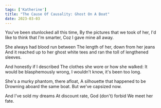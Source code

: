 ```yaml
---
tags: ['Katherine']
title: "The Cause Of Causality: Ghost On A Boat"
date: 2023-03-03
---
```


You've been stunlocked all this time,
By the pictures that we took of her,
I'd like to think that I'm smarter,
Coz I gave mine all away.

She always had blood run between
The length of her, down from her jeans
And it reached up to her ghost white tees
and ran the toll of lengthened sleeves.

And honestly if I described
The clothes she wore or how she walked:
It would be blasphemously wrong,
I wouldn't know, it's been too long.

She's a murky phantom, there afloat,
A silhouette that happened to be
Drowning aboard the same boat.
But we've capsized now.

And I've sold my dreams
At discount rate,
God (don't) forbid
We meet her fate.
